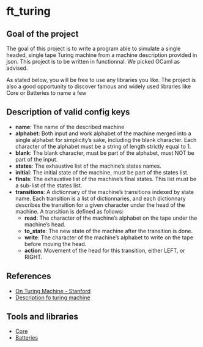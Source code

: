 # ft_turing

## Goal of the project
The goal of this project is to write a program able to simulate a single headed, single
tape Turing machine from a machine description provided in json.
This project is to be written in functionnal. We picked OCaml as advised. 

As stated below, you will be free to use any libraries you like. The project is also a
good opportunity to discover famous and widely used libraries like Core or Batteries
to name a few

## Description of valid config keys

- **name**: The name of the described machine
- **alphabet**: Both input and work alphabet of the machine merged into a single alphabet for simplicity’s sake, including the blank character. Each character of the alphabet must be a string of length strictly equal to 1.
- **blank**: The blank character, must be part of the alphabet, must NOT be part of the input.
- **states**: The exhaustive list of the machine’s states names.
- **initial**: The initial state of the machine, must be part of the states list.
- **finals**: The exhaustive list of the machine’s final states. This list must be a sub-list of the states list.
- **transitions**: A dictionnary of the machine’s transitions indexed by state name. Each transition is a list of dictionnaries, and each dictionnary describes the transition for a given character under the head of the machine. A transition is defined as follows:
  - **read**: The character of the machine’s alphabet on the tape under the machine’s head.
  - **to_state**: The new state of the machine after the transition is done.
  - **write**: The character of the machine’s alphabet to write on the tape before moving the head.
  - **action**: Movement of the head for this transition, either LEFT, or RIGHT.

## References
- [On Turing Machine - Stanford](https://www.liafa.jussieu.fr/~carton/Enseignement/Complexite/MasterInfo/Cours/turing.html)
- [Description fo turing machine](https://www.liafa.jussieu.fr/~carton/Enseignement/Complexite/MasterInfo/Cours/turing.html)

## Tools and libraries
- [Core](https://opensource.janestreet.com/core/)
- [Batteries](https://ocaml-batteries-team.github.io/batteries-included/hdoc2/)
